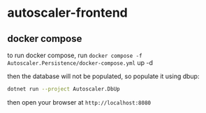# autoscaler-frontend
## docker compose
to run docker compose, run `docker compose -f Autoscaler.Persistence/docker-compose.yml` up -d

then the database will not be populated, so populate it using dbup:
```sh
dotnet run --project Autoscaler.DbUp
```
then open your browser at `http://localhost:8080`